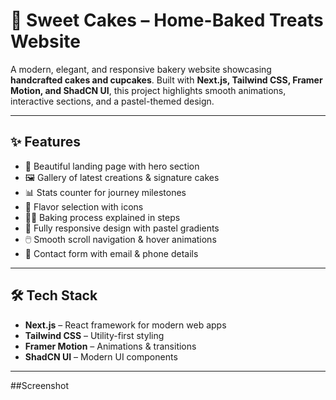 # 🍰 Sweet Cakes – Home-Baked Treats Website

A modern, elegant, and responsive bakery website showcasing **handcrafted cakes and cupcakes**. Built with **Next.js, Tailwind CSS, Framer Motion, and ShadCN UI**, this project highlights smooth animations, interactive sections, and a pastel-themed design.

---

## ✨ Features
- 🎂 Beautiful landing page with hero section  
- 🖼️ Gallery of latest creations & signature cakes  
- 📊 Stats counter for journey milestones  
- 🍫 Flavor selection with icons  
- 👩‍🍳 Baking process explained in steps  
- 📱 Fully responsive design with pastel gradients  
- 🖱️ Smooth scroll navigation & hover animations  
- 💌 Contact form with email & phone details  

---

## 🛠 Tech Stack
- **Next.js** – React framework for modern web apps  
- **Tailwind CSS** – Utility-first styling  
- **Framer Motion** – Animations & transitions  
- **ShadCN UI** – Modern UI components  

---

##Screenshot

